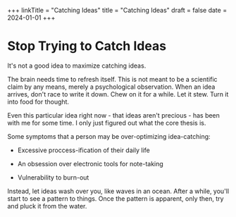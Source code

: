 +++
linkTitle = "Catching Ideas"
title = "Catching Ideas"
draft = false
date = 2024-01-01
+++

# Stop Trying to Catch Ideas

It's not a good idea to maximize catching ideas.

The brain needs time to refresh itself. This is not meant to be a scientific claim by any means, merely a psychological observation. When an idea arrives, don't race to write it down. Chew on it for a while. Let it stew. Turn it into food for thought.

Even this particular idea right now - that ideas aren't precious - has been with me for some time. I only just figured out what the core thesis is.

Some symptoms that a person may be over-optimizing idea-catching:

- Excessive proccess-ification of their daily life

- An obsession over electronic tools for note-taking

- Vulnerability to burn-out

Instead, let ideas wash over you, like waves in an ocean. After a while, you'll start to see a pattern to things. Once the pattern is apparent, only then, try and pluck it from the water.

